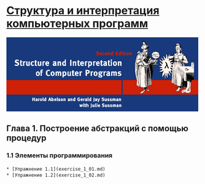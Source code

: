 # [Структура и интерпретация компьютерных программ](../../README.md)

![Alt text](../../images/common/cover-sicp.gif "Структура и интерпретация компьютерных программ")

## Глава 1. Построение абстракций с помощью процедур
### 1.1 Элементы программирования

    * [Упражнение 1.1](exercise_1_01.md)
    * [Упражнение 1.2](exercise_1_02.md)
